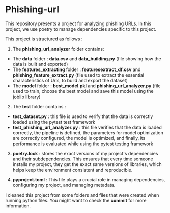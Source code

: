 # Phishing-url
This repository presents a project for analyzing phishing URLs. In this project, we use poetry to manage dependencies specific to this project.

This project is structured as follows :

1. The **phishing_url_analyzer** folder contains:
- The **data** folder : **data.csv** and **data_building.py** (file showing how the data is built and exported)
- The **features_extracting** folder : **featuresextract_df.csv** and **phishing_feature_extract.py** (file used to extract the essential characteristics of Urls, to build and export the dataset)
- The **model** folder : **best_model.pkl** and **phishing_url_analyzer.py** (file used to train, choose the best model and save this model using the joblib library)

2. The **test** folder contains :
- **test_dataset.py** : this file is used to verify that the data is correctly loaded using the pytest test framework
- **test_phishing_url_analyzer.py** : this file verifies that the data is loaded correctly, the pipeline is defined, the parameters for model optimization are correctly configured, the model is optimized, and finally, its performance is evaluated while using the pytest testing framework

3. **poetry.lock** : stores the exact versions of my project's dependencies and their subdependencies. This ensures that every time someone installs my project, they get the exact same versions of libraries, which helps keep the environment consistent and reproducible.

4. **pyproject.toml** : This file plays a crucial role in managing dependencies, configuring my project, and managing metadata.


I cleaned this project from some folders and files that were created when running python files. You might want to check the **commit** for more information.
